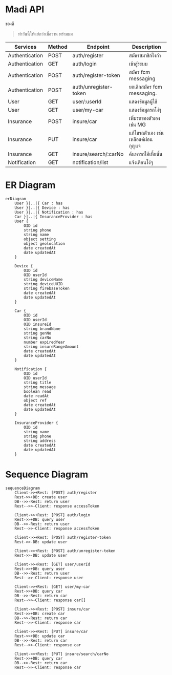 # Madi API
  ของดี

> ทำวันนี้ให้แย่กว่าเมื่อวาน พร่ามมม

| Services | Method |  Endpoint |  Description  |
| -------- | ------ | --------- |  ----------   |
| Authentication | POST | auth/register         | สมัครสมาชิกไงกำ                 |
| Authentication | GET  | auth/login            | เข้าสู่ระบบ                      |
| Authentication | POST | auth/register-token   | สมัคร fcm messaging            |
| Authentication | POST | auth/unregister-token | ยกเลิกสมัคร fcm messaging.      |
| User           | GET  | user/:userId          | แสดงข้อมูลผู้ใช้                   |
| User           | GET  | user/my-car           | แสดงข้อมูลรถโง่ๆ                 |
| Insurance      | POST | insure/car            | เพิ่มรถของตัวเอง เช่น MG          |
| Insurance      | PUT  | insure/car            | แก้ไขรถตัวเอง เช่น เหลือแค่ผ่อนกุญแจ |
| Insurance      | GET  | insure/search/:carNo  | ค้นหารถไอ้เหี้ยนั้น                 |
| Notification   | GET  | notification/list     | แจ้งเตือนโง่ๆ                    |


# ER Diagram

``` mermaid
erDiagram
    User }|..|{ Car : has
    User }|..|{ Device : has
    User }|..|{ Notification : has
    Car }|..|{ InsuranceProvider : has
    User {
        OID id
        string phone
        string name
        object setting
        object geolocation
        date createdAt
        date updatedAt
    }

    Device {
        OID id
        OID userId
        string deviceName
        string deviceUUID
        string firebaseToken
        date createdAt
        date updatedAt
    }

    Car {
        OID id
        OID userId
        OID insureId
        string brandName
        string genNo
        string carNo
        number expiredYear
        string insureRangeAmount
        date createdAt
        date updatedAt
    }

    Notification {
        OID id
        OID userId
        string title
        string message
        boolean read
        date readAt
        object ref
        date createdAt
        date updatedAt
    }

    InsuranceProvider {
        OID id 
        string name
        string phone
        string address
        date createdAt
        date updatedAt
    }

```
# Sequence Diagram

```mermaid
sequenceDiagram
    Client->>+Rest: [POST] auth/register
    Rest->>+DB: create user
    DB-->>-Rest: return user
    Rest-->>-Client: response accessToken

    Client->>+Rest: [POST] auth/login
    Rest->>+DB: query user
    DB-->>-Rest: return user
    Rest-->>-Client: response accessToken

    Client->>+Rest: [POST] auth/register-token
    Rest->>-DB: update user

    Client->>+Rest: [POST] auth/unregister-token
    Rest->>-DB: update user

    Client->>+Rest: [GET] user/userId
    Rest->>+DB: query user
    DB-->>-Rest: return user
    Rest-->>-Client: response user

    Client->>+Rest: [GET] user/my-car
    Rest->>+DB: query car
    DB-->>-Rest: return car
    Rest-->>-Client: response car[]

    Client->>+Rest: [POST] insure/car
    Rest->>+DB: create car
    DB-->>-Rest: return car
    Rest-->>-Client: response car

    Client->>+Rest: [PUT] insure/car
    Rest->>+DB: update car
    DB-->>-Rest: return car
    Rest-->>-Client: response car

    Client->>+Rest: [PUT] insure/search/carNo
    Rest->>+DB: query car
    DB-->>-Rest: return car
    Rest-->>-Client: response car

```

